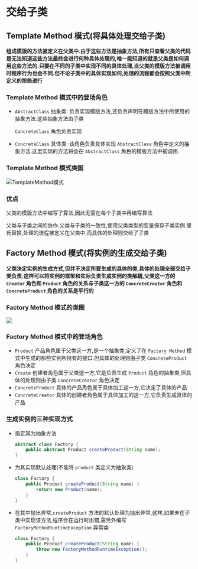 # 交给子类

## Template Method 模式(将具体处理交给子类)

__组成模版的方法被定义在父类中.由于这些方法是抽象方法,所有只查看父类的代码是无法知道这些方法最终会进行何种具体处理的,唯一能知道的就是父类是如何调用这些方法的.只要在不同的子类中实现不同的具体处理,当父类的模版方法被调用时程序行为也会不同.但不论子类中的具体实现如何,处理的流程都会按照父类中所定义的那些进行__

### Template Method 模式中的登场角色

* `AbstractClass` 抽象类: 负责实现模版方法,还负责声明在模版方法中所使用的抽象方法.这些抽象方法由子类

  `ConcreteClass` 角色负责实现

* `ConcreteClass` 具体类: 该角色负责具体实现 `AbstractClass` 角色中定义的抽象方法.这里实现的方法将会在 `AbstractClass` 角色的模版方法中被调用.

### Template Method 模式类图

![TemplateMethod模式](C:\Users\work\Pictures\TemplateMethod模式.png)

### 优点

父类的模版方法中编写了算法,因此无需在每个子类中再编写算法

父类与子类之间的协作.父类与子类的一致性,使用父类类型的变量保存子类实例.里氏替换,处理的流程被定义在父类中,而具体的处理则交给了子类

## Factory Method 模式(将实例的生成交给子类)

__父类决定实例的生成方式,但并不决定所要生成的具体的类,具体的处理全部交给子类负责.这样可以将实例的框架和实际负责生成实例的类解耦,父类这一方的 `Creator` 角色和 `Product` 角色的关系与子类这一方的 `ConcreteCreator` 角色和 `ConcreteProduct` 角色的关系是平行的__

### Factory Method 模式的类图

![](C:\Users\work\Pictures\FactoryMethod.png)

### Factory Method 模式中的登场角色

* `Product` 产品角色属于父类这一方,是一个抽象类,定义了在 `Factory Method` 模式中生成的那些实例所持有的接口.但具体的处理则由子类 `ConcreteProduct` 角色决定
* `Create` 创建者角色属于父类这一方,它是负责生成 `Product` 角色的抽象类,但具体的处理则由子类 `ConcreteCreator` 角色决定
* `ConcreteProduct` 具体的产品角色属于具体加工这一方,它决定了具体的产品
* `ConcreteCreator` 具体的创建者角色属于具体加工的这一方,它负责生成具体的产品

### 生成实例的三种实现方式

* 指定其为抽象方法

  ```java
  abstract class Factory {
      public abstract Product createProduct(String name);
  }
  ```

* 为其实现默认处理(不能将 `product` 类定义为抽象类)

  ```java
  class Factory {
      public Product createProduct(String name) {
          return new Product(name);
      }
  }
  ```

* 在其中抛出异常,`createProduct` 方法的默认处理为抛出异常,这样,如果未在子类中实现该方法,程序会在运行时出错,需另外编写 `FactoryMethodRuntimeException` 异常类

  ```java
  class Factory {
      public Product createProduct(String name) {
          throw new FactoryMethodRuntimeException();
      }
  }
  ```
